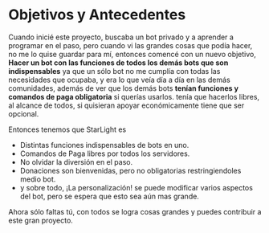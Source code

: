 # Objetivos y Antecedentes

Cuando inicié este proyecto, buscaba un bot privado y a aprender a programar en el paso, pero cuando vi las grandes cosas que podía hacer, no me lo quise guardar para mí, entonces comencé con un nuevo objetivo, **Hacer un bot con las funciones de todos los demás bots que son indispensables** ya que un sólo bot no me cumplía con todas las necesidades que ocupaba, y era lo que veía día a día en las demás comunidades, además de ver que los demás bots **tenían funciones y comandos de paga obligatoria** si querías usarlos. tenía que hacerlos libres, al alcance de todos, si quisieran apoyar económicamente tiene que ser opcional.

Entonces tenemos que StarLight es

* Distintas funciones indispensables de bots en uno.
* Comandos de Paga libres por todos los servidores.
* No olvidar la diversión en el paso.
* Donaciones son bienvenidas, pero no obligatorias restringiendoles medio bot.
* y sobre todo, ¡La personalización! se puede modificar varios aspectos del bot, pero se espera que esto sea aún mas grande.

Ahora sólo faltas tú, con todos se logra cosas grandes y puedes contribuir a este gran proyecto.



